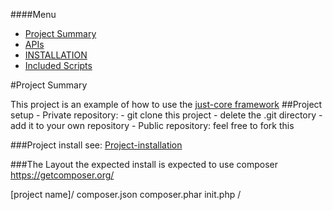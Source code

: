 ####Menu
* [Project Summary](https://github.com/CHGLongStone/just-core-stub/wiki)
* [APIs](https://github.com/CHGLongStone/just-core-stub/wiki/APIs)
* [INSTALLATION](https://github.com/CHGLongStone/just-core-stub/wiki/Project-Installation)
* [Included Scripts](https://github.com/CHGLongStone/just-core-stub/wiki/Scripts)


#Project Summary

This project is an example of how to use the [just-core framework](https://github.com/CHGLongStone/just-core) 
##Project setup
    - Private repository: 
           - git clone this project
           - delete the .git directory
           - add it to your own repository
    - Public repository: feel free to fork this

###Project install
see: [Project-installation](https://github.com/CHGLongStone/just-core-stub/wiki/Project-installation)

###The Layout
the expected install is expected to use composer https://getcomposer.org/

[project name]/
	composer.json
	composer.phar
	init.php
	/




